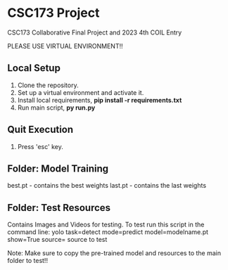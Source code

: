# CSC173 Project
 CSC173 Collaborative Final Project and 2023 4th COIL Entry

 PLEASE USE VIRTUAL ENVIRONMENT!!

## Local Setup 

1. Clone the repository.
2. Set up a virtual environment and activate it.
2. Install local requirements,
    **pip install -r requirements.txt**
5. Run main script,
    **py run.py**

## Quit Execution
1. Press 'esc' key.


## Folder: Model Training
best.pt - contains the best weights
last.pt - contains the last weights

## Folder: Test Resources
Contains Images and Videos for testing.
To test run this script in the command line:
yolo task=detect mode=predict model=modelname.pt show=True source= source to test

Note: Make sure to copy the pre-trained model and resources to the main folder to test!!
